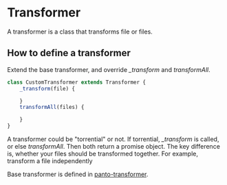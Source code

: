 # Transformer

A transformer is a class that transforms file or files.

## How to define a transformer

Extend the base transformer, and override _\_transform_ and _transformAll_.

```js
class CustomTransformer extends Transformer {
    _transform(file) {

    }
    transformAll(files) {

    }
}
```

A transformer could be "torrential" or not. If torrential, _\_transform_ is called, or else _transformAll_. Then both return a promise object. The key difference is, whether your files should be transformed together. For example, transform a file independently

Base transformer is defined in [panto-transformer](https://github.com/pantojs/panto-transformer).